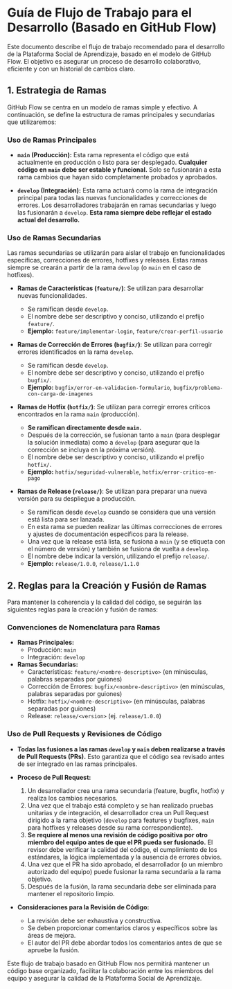 # Guía de Flujo de Trabajo para el Desarrollo (Basado en GitHub Flow)

Este documento describe el flujo de trabajo recomendado para el desarrollo de la Plataforma Social de Aprendizaje, basado en el modelo de GitHub Flow. El objetivo es asegurar un proceso de desarrollo colaborativo, eficiente y con un historial de cambios claro.

## 1. Estrategia de Ramas

GitHub Flow se centra en un modelo de ramas simple y efectivo. A continuación, se define la estructura de ramas principales y secundarias que utilizaremos:

### Uso de Ramas Principales

* **`main` (Producción):** Esta rama representa el código que está actualmente en producción o listo para ser desplegado. **Cualquier código en `main` debe ser estable y funcional.** Solo se fusionarán a esta rama cambios que hayan sido completamente probados y aprobados.

* **`develop` (Integración):** Esta rama actuará como la rama de integración principal para todas las nuevas funcionalidades y correcciones de errores. Los desarrolladores trabajarán en ramas secundarias y luego las fusionarán a `develop`. **Esta rama siempre debe reflejar el estado actual del desarrollo.**

### Uso de Ramas Secundarias

Las ramas secundarias se utilizarán para aislar el trabajo en funcionalidades específicas, correcciones de errores, hotfixes y releases. Estas ramas siempre se crearán a partir de la rama `develop` (o `main` en el caso de hotfixes).

* **Ramas de Características (`feature/`)**: Se utilizan para desarrollar nuevas funcionalidades.
    * Se ramifican desde `develop`.
    * El nombre debe ser descriptivo y conciso, utilizando el prefijo `feature/`.
    * **Ejemplo:** `feature/implementar-login`, `feature/crear-perfil-usuario`

* **Ramas de Corrección de Errores (`bugfix/`)**: Se utilizan para corregir errores identificados en la rama `develop`.
    * Se ramifican desde `develop`.
    * El nombre debe ser descriptivo y conciso, utilizando el prefijo `bugfix/`.
    * **Ejemplo:** `bugfix/error-en-validacion-formulario`, `bugfix/problema-con-carga-de-imagenes`

* **Ramas de Hotfix (`hotfix/`)**: Se utilizan para corregir errores críticos encontrados en la rama `main` (producción).
    * **Se ramifican directamente desde `main`.**
    * Después de la corrección, se fusionan tanto a `main` (para desplegar la solución inmediata) como a `develop` (para asegurar que la corrección se incluya en la próxima versión).
    * El nombre debe ser descriptivo y conciso, utilizando el prefijo `hotfix/`.
    * **Ejemplo:** `hotfix/seguridad-vulnerable`, `hotfix/error-critico-en-pago`

* **Ramas de Release (`release/`)**: Se utilizan para preparar una nueva versión para su despliegue a producción.
    * Se ramifican desde `develop` cuando se considera que una versión está lista para ser lanzada.
    * En esta rama se pueden realizar las últimas correcciones de errores y ajustes de documentación específicos para la release.
    * Una vez que la release está lista, se fusiona a `main` (y se etiqueta con el número de versión) y también se fusiona de vuelta a `develop`.
    * El nombre debe indicar la versión, utilizando el prefijo `release/`.
    * **Ejemplo:** `release/1.0.0`, `release/1.1.0`

## 2. Reglas para la Creación y Fusión de Ramas

Para mantener la coherencia y la calidad del código, se seguirán las siguientes reglas para la creación y fusión de ramas:

### Convenciones de Nomenclatura para Ramas

* **Ramas Principales:**
    * Producción: `main`
    * Integración: `develop`
* **Ramas Secundarias:**
    * Características: `feature/<nombre-descriptivo>` (en minúsculas, palabras separadas por guiones)
    * Corrección de Errores: `bugfix/<nombre-descriptivo>` (en minúsculas, palabras separadas por guiones)
    * Hotfix: `hotfix/<nombre-descriptivo>` (en minúsculas, palabras separadas por guiones)
    * Release: `release/<version>` (ej. `release/1.0.0`)

### Uso de Pull Requests y Revisiones de Código

* **Todas las fusiones a las ramas `develop` y `main` deben realizarse a través de Pull Requests (PRs).** Esto garantiza que el código sea revisado antes de ser integrado en las ramas principales.

* **Proceso de Pull Request:**
    1.  Un desarrollador crea una rama secundaria (feature, bugfix, hotfix) y realiza los cambios necesarios.
    2.  Una vez que el trabajo está completo y se han realizado pruebas unitarias y de integración, el desarrollador crea un Pull Request dirigido a la rama objetivo (`develop` para features y bugfixes, `main` para hotfixes y releases desde su rama correspondiente).
    3.  **Se requiere al menos una revisión de código positiva por otro miembro del equipo antes de que el PR pueda ser fusionado.** El revisor debe verificar la calidad del código, el cumplimiento de los estándares, la lógica implementada y la ausencia de errores obvios.
    4.  Una vez que el PR ha sido aprobado, el desarrollador (o un miembro autorizado del equipo) puede fusionar la rama secundaria a la rama objetivo.
    5.  Después de la fusión, la rama secundaria debe ser eliminada para mantener el repositorio limpio.

* **Consideraciones para la Revisión de Código:**
    * La revisión debe ser exhaustiva y constructiva.
    * Se deben proporcionar comentarios claros y específicos sobre las áreas de mejora.
    * El autor del PR debe abordar todos los comentarios antes de que se apruebe la fusión.

Este flujo de trabajo basado en GitHub Flow nos permitirá mantener un código base organizado, facilitar la colaboración entre los miembros del equipo y asegurar la calidad de la Plataforma Social de Aprendizaje.